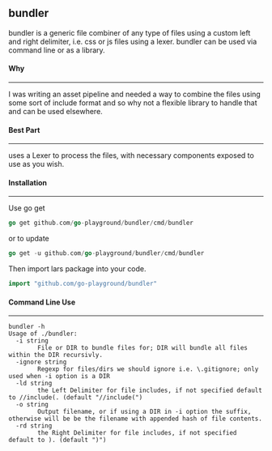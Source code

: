 ## bundler

bundler is a generic file combiner of any type of files using a custom left and right delimiter, i.e. css or js files using a lexer. bundler can be used via command line or as a library.

#### Why
--------
I was writing an asset pipeline and needed a way to combine the files using some sort of include format and so why not a flexible library to handle that and can be used elsewhere.

#### Best Part
----------
uses a Lexer to process the files, with necessary components exposed to use as you wish.

#### Installation
------------------
Use go get
```go
go get github.com/go-playground/bundler/cmd/bundler
``` 

or to update

```go
go get -u github.com/go-playground/bundler/cmd/bundler
``` 

Then import lars package into your code.

```go
import "github.com/go-playground/bundler"
```

#### Command Line Use
--------------
```
bundler -h
Usage of ./bundler:
  -i string
    	File or DIR to bundle files for; DIR will bundle all files within the DIR recursivly.
  -ignore string
    	Regexp for files/dirs we should ignore i.e. \.gitignore; only used when -i option is a DIR
  -ld string
    	the Left Delimiter for file includes, if not specified default to //include(. (default "//include(")
  -o string
    	Output filename, or if using a DIR in -i option the suffix, otherwise will be be the filename with appended hash of file contents.
  -rd string
    	the Right Delimiter for file includes, if not specified default to ). (default ")")
  ```
